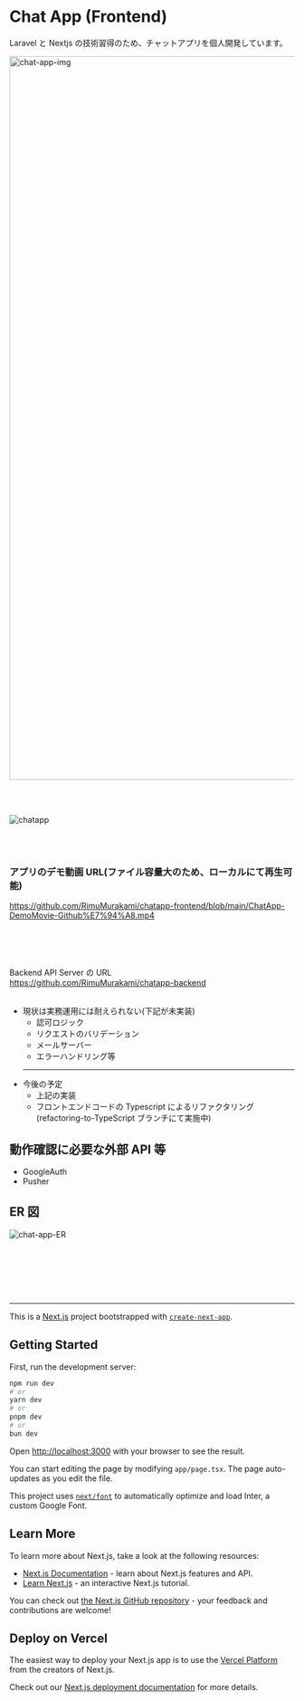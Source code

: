 # Chat App (Frontend)

Laravel と Nextjs の技術習得のため、チャットアプリを個人開発しています。

<img width="1279" alt="chat-app-img" src="https://github.com/RimuMurakami/chatapp-frontend/assets/118171336/d371f38d-b85c-4053-86e0-48979c1787ea">

<br><br>

![chatapp](https://github.com/RimuMurakami/chatapp-frontend/assets/118171336/e67942c0-8a0b-4a53-8940-0da451c1af3a)

<br><br>

### アプリのデモ動画 URL(ファイル容量大のため、ローカルにて再生可能)

https://github.com/RimuMurakami/chatapp-frontend/blob/main/ChatApp-DemoMovie-Github%E7%94%A8.mp4

<br><br><br><br>
Backend API Server の URL
<br>
https://github.com/RimuMurakami/chatapp-backend
<br><br>

- 現状は実務運用には耐えられない(下記が未実装)
  - 認可ロジック
  - リクエストのバリデーション
  - メールサーバー
  - エラーハンドリング等
  <hr>
- 今後の予定
  - 上記の実装
  - フロントエンドコードの Typescript によるリファクタリング (refactoring-to-TypeScript ブランチにて実施中)

## 動作確認に必要な外部 API 等

- GoogleAuth
- Pusher

## ER 図

![chat-app-ER](https://github.com/RimuMurakami/chatapp-frontend/assets/118171336/28887a64-9c9a-495f-8c76-b1f2a5726c3b)

<br><br><br><br><br><hr>

This is a [Next.js](https://nextjs.org/) project bootstrapped with [`create-next-app`](https://github.com/vercel/next.js/tree/canary/packages/create-next-app).

## Getting Started

First, run the development server:

```bash
npm run dev
# or
yarn dev
# or
pnpm dev
# or
bun dev
```

Open [http://localhost:3000](http://localhost:3000) with your browser to see the result.

You can start editing the page by modifying `app/page.tsx`. The page auto-updates as you edit the file.

This project uses [`next/font`](https://nextjs.org/docs/basic-features/font-optimization) to automatically optimize and load Inter, a custom Google Font.

## Learn More

To learn more about Next.js, take a look at the following resources:

- [Next.js Documentation](https://nextjs.org/docs) - learn about Next.js features and API.
- [Learn Next.js](https://nextjs.org/learn) - an interactive Next.js tutorial.

You can check out [the Next.js GitHub repository](https://github.com/vercel/next.js/) - your feedback and contributions are welcome!

## Deploy on Vercel

The easiest way to deploy your Next.js app is to use the [Vercel Platform](https://vercel.com/new?utm_medium=default-template&filter=next.js&utm_source=create-next-app&utm_campaign=create-next-app-readme) from the creators of Next.js.

Check out our [Next.js deployment documentation](https://nextjs.org/docs/deployment) for more details.
